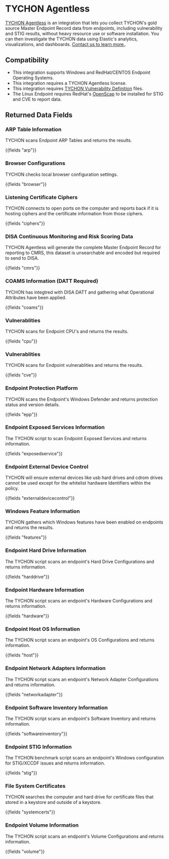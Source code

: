 # TYCHON Agentless

[TYCHON Agentless](https://tychon.io/products/tychon-agentless/) is an integration that lets you collect TYCHON's gold source Master Endpoint Record data from endpoints, including vulnerability and STIG results, without heavy resource use or software installation. You can then investigate the TYCHON data using Elastic's analytics, visualizations, and dashboards. [Contact us to learn more.](https://tychon.io/start-a-free-trial/).

## Compatibility

* This integration supports Windows and RedHat/CENTOS Endpoint Operating Systems.
* This integration requires a TYCHON Agentless license.
* This integration requires [TYCHON Vulnerability Definition](https://support.tychon.io/) files.
* The Linux Endpoint requires RedHat's [OpenScap](https://www.open-scap.org/tools/openscap-base/) to be installed for STIG and CVE to report data.

## Returned Data Fields

### ARP Table Information

TYCHON scans Endpoint ARP Tables and returns the results.

{{fields "arp"}}

### Browser Configurations

TYCHON checks local browser configuration settings.

{{fields "browser"}}

### Listening Certificate Ciphers

TYCHON connects to open ports on the computer and reports back if it is hosting ciphers and the certificate information from those ciphers.

{{fields "ciphers"}}

### DISA Continuous Monitoring and Risk Scoring Data

TYCHON Agentless will generate the complete Master Endpoint Record for reporting to CMRS, this dataset is unsearchable and encoded but required to send to DISA.

{{fields "cmrs"}}

### COAMS Information (DATT Required)

TYCHON has integtred with DISA DATT and gathering what Operational Attributes have been applied.

{{fields "coams"}}

### Vulnerablities

TYCHON scans for Endpoint CPU's and returns the results.

{{fields "cpu"}}

### Vulnerablities

TYCHON scans for Endpoint vulnerablities and returns the results.

{{fields "cve"}}

### Endpoint Protection Platform

TYCHON scans the Endpoint's Windows Defender and returns protection status and version details.

{{fields "epp"}}

### Endpoint Exposed Services Information

The TYCHON script to scan Endpoint Exposed Services and returns information.

{{fields "exposedservice"}}

### Endpoint External Device Control

TYCHON will ensure external devices like usb hard drives and cdrom drives cannot be used except for the whitelist hardware Identifiers within the policy.

{{fields "externaldevicecontrol"}}

### Windows Feature Information

TYCHON gathers which Windows features have been enabled on endpoints and returns the results.

{{fields "features"}}

### Endpoint Hard Drive Information

The TYCHON script scans an endpoint's Hard Drive Configurations and returns information.

{{fields "harddrive"}}

### Endpoint Hardware Information

The TYCHON script scans an endpoint's Hardware Configurations and returns information.

{{fields "hardware"}}

### Endpoint Host OS Information

The TYCHON script scans an endpoint's OS Configurations and returns information.

{{fields "host"}}

### Endpoint Network Adapters Information

The TYCHON script scans an endpoint's Network Adapter Configurations and returns information.

{{fields "networkadapter"}}

### Endpoint Software Inventory Information

The TYCHON script scans an endpoint's Software Inventory and returns information.

{{fields "softwareinventory"}}

### Endpoint STIG Information

The TYCHON benchmark script scans an endpoint's Windows configuration for STIG/XCCDF issues and returns information.

{{fields "stig"}}

### File System Certificates 

TYCHON searches the computer and hard drive for certificate files that stored in a keystore and outside of a keystore.

{{fields "systemcerts"}}

### Endpoint Volume Information

The TYCHON script scans an endpoint's Volume Configurations and returns information.

{{fields "volume"}}
